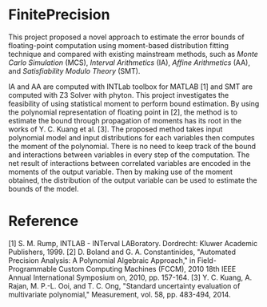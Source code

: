 # FinitePrecision

This project proposed a novel approach to estimate the error bounds of floating-point computation using moment-based distribution fitting technique and compared with existing mainstream methods, such as *Monte Carlo Simulation* (MCS), *Interval Arithmetics* (IA), *Affine Arithmetics* (AA), and *Satisfiability Modulo Theory* (SMT).

IA and AA are computed with INTLab toolbox for MATLAB [1] and SMT are computed with Z3 Solver with phyton.
This project investigates the feasibility of using statistical moment to perform bound estimation. By using the polynomial representation of floating point in [2], the method is to estimate the bound through propagation of moments has its root in the works of Y. C. Kuang et al. [3]. The proposed method takes input polynomial model and input distributions for each variables then computes the moment of the polynomial. There is no need to keep track of the bound and interactions between variables in every step of the computation. The net result of interactions between correlated variables are encoded in the moments of the output variable. Then by making use of the moment obtained, the distribution of the output variable can be used to estimate the bounds of the model.

# Reference
[1] S. M. Rump, INTLAB - INTerval LABoratory. Dordrecht: Kluwer Academic Publishers, 1999.
[2] D. Boland and G. A. Constantinides, "Automated Precision Analysis: A Polynomial Algebraic Approach," in Field-Programmable Custom Computing Machines (FCCM), 2010 18th IEEE Annual International Symposium on, 2010, pp. 157-164.
[3] Y. C. Kuang, A. Rajan, M. P.-L. Ooi, and T. C. Ong, "Standard uncertainty evaluation of multivariate polynomial," Measurement, vol. 58, pp. 483-494, 2014.
